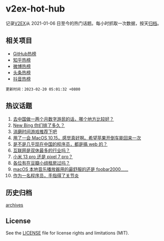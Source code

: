 # v2ex-hot-hub

 记录[V2EX](https://www.v2ex.com/)从 2021-01-06 日至今的热门话题。每小时抓取一次数据，按天[归档](archives)。
 
 ## 相关项目

- [GitHub热榜](https://github.com/it985/github-hot-hub)
- [知乎热榜](https://github.com/it985/zhihu-hot-hub)
- [微博热榜](https://github.com/it985/weibo-hot-hub)
- [头条热榜](https://github.com/it985/toutiao-hot-hub)
- [抖音热榜](https://github.com/it985/douyin-hot-hub)


 `更新时间：2023-02-20 05:01:32 +0800`

## 热议话题

1. [去中国做一两个月数字游民的话，哪个地方比较好？](https://www.v2ex.com/t/917282)
1. [New Bing 你们排了多久？](https://www.v2ex.com/t/917306)
1. [消磨时间游戏推荐下吧](https://www.v2ex.com/t/917320)
1. [用了一会 MacOS 10.15，感觉真好啊。希望苹果开倒车能回来一次](https://www.v2ex.com/t/917284)
1. [是不是几乎现在中国的程序员，都是搞 web 的？](https://www.v2ex.com/t/917340)
1. [互联网是双休最多的行业吗？](https://www.v2ex.com/t/917294)
1. [小米 13 pro 还是 pixel 7 pro？](https://www.v2ex.com/t/917289)
1. [各位有在豆瓣小组租房过吗？](https://www.v2ex.com/t/917290)
1. [macOS 本地音乐播放器用的最舒服的还是 foobar2000……](https://www.v2ex.com/t/917339)
1. [作为一名程序员，手指得了关节炎](https://www.v2ex.com/t/917387)

## 历史归档

[archives](archives)

## License

See the [LICENSE](LICENSE) file for license rights and limitations (MIT).
